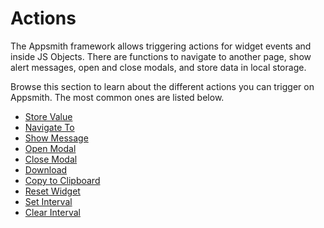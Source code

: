 # Actions

The Appsmith framework allows triggering actions for widget events and inside JS Objects. There are functions to navigate to another page, show alert messages, open and close modals, and store data in local storage.

Browse this section to learn about the different actions you can trigger on Appsmith. The most common ones are listed below.

* [Store Value](store-value.md)
* [Navigate To](navigateto.md)
* [Show Message](show-alert.md)
* [Open Modal](show-modal.md)
* [Close Modal](close-modal.md)
* [Download](download.md)
* [Copy to Clipboard](copytoclipboard.md)
* [Reset Widget](resetwidget.md)
* [Set Interval](intervals-time-events.md#setinterval)
* [Clear Interval](intervals-time-events.md#clearinterval)

